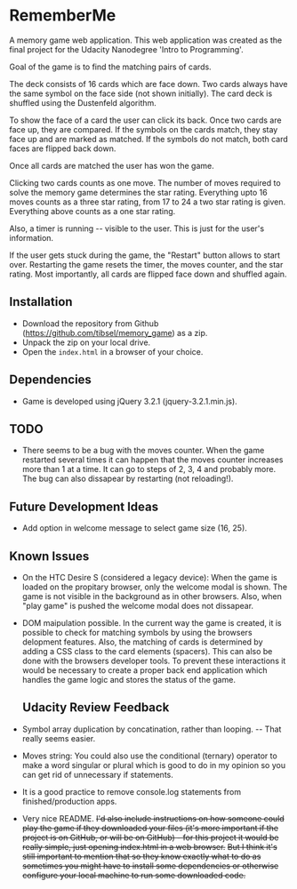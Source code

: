 RememberMe
==========

A memory game web application. 
This web application was created as the final project for the Udacity Nanodegree 'Intro to Programming'.

Goal of the game is to find the matching pairs of cards. 

The deck consists of 16 cards which are face down. 
Two cards always have the same symbol on the face side (not shown initially).
The card deck is shuffled using the Dustenfeld algorithm.

To show the face of a card the user can click its back. 
Once two cards are face up, they are compared. 
If the symbols on the cards match, they stay face up and are marked as matched. 
If the symbols do not match, both card faces are flipped back down. 

Once all cards are matched the user has won the game.

Clicking two cards counts as one move. 
The number of moves required to solve the memory game determines the star rating.
Everything upto 16 moves counts as a three star rating, from 17 to 24 a two star rating is given.
Everything above counts as a one star rating. 

Also, a timer is running -- visible to the user.
This is just for the user's information. 

If the user gets stuck during the game, the "Restart" button allows to start over.
Restarting the game resets the timer, the moves counter, and the star rating.
Most importantly, all cards are flipped face down and shuffled again.


Installation
------------

* Download the repository from Github (https://github.com/tibsel/memory_game) as a zip.
* Unpack the zip on your local drive.
* Open the `index.html` in a browser of your choice.


Dependencies
------------

* Game is developed using jQuery 3.2.1 (jquery-3.2.1.min.js).


TODO
----

* There seems to be a bug with the moves counter. 
  When the game restarted several times it can happen that the moves counter increases more than 1 at a time. 
  It can go to steps of 2, 3, 4 and probably more.
  The bug can also dissapear by restarting (not reloading!).

Future Development Ideas
------------------------

* Add option in welcome message to select game size (16, 25).


Known Issues
------------

* On the HTC Desire S (considered a legacy device): 
  When the game is loaded on the propitary browser, only the welcome modal is shown.
  The game is not visible in the background as in other browsers.
  Also, when "play game" is pushed the welcome modal does not dissapear.
* DOM maipulation possible.
  In the current way the game is created, it is possible to check for matching symbols by using the browsers delopment features.
  Also, the matching of cards is determined by adding a CSS class to the card elements (spacers).
  This can also be done with the browsers developer tools.
  To prevent these interactions it would be necessary to create a proper back end application which handles the game logic and stores the status of the game.

  Udacity Review Feedback
  -----------------------
 * Symbol array duplication by concatination, rather than looping. -- That really seems easier.
 * Moves string: You could also use the conditional (ternary) operator to make a word singular or plural which is good to do in my opinion so you can get rid of unnecessary if statements.
 * It is a good practice to remove console.log statements from finished/production apps.
 * Very nice README. 
   ~~I'd also include instructions on how someone could play the game if they downloaded your files (it's more important if the project is on GitHub, or will be on GitHub) - for this project it would be really simple, just opening index.html in a web browser.~~
   ~~But I think it's still important to mention that so they know exactly what to do as sometimes you might have to install some dependencies or otherwise configure your local machine to run some downloaded code.~~

